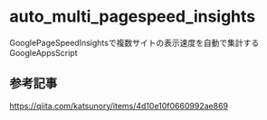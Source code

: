# auto_multi_pagespeed_insights
GooglePageSpeedInsightsで複数サイトの表示速度を自動で集計するGoogleAppsScript

## 参考記事
https://qiita.com/katsunory/items/4d10e10f0660992ae869
